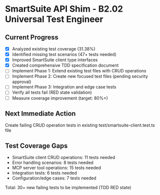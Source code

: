 # SmartSuite API Shim - B2.02 Universal Test Engineer

## Current Progress
- [x] Analyzed existing test coverage (31.38%)
- [x] Identified missing test scenarios (47+ tests needed)
- [x] Improved SmartSuite client type interfaces
- [x] Created comprehensive TDD specification document
- [ ] Implement Phase 1: Extend existing test files with CRUD operations
- [ ] Implement Phase 2: Create new focused test files (pending security approval)
- [ ] Implement Phase 3: Integration and edge case tests
- [ ] Verify all tests fail (RED state validation)
- [ ] Measure coverage improvement (target: 80%+)

## Next Immediate Action
Create failing CRUD operation tests in existing test/smartsuite-client.test.ts file

## Test Coverage Gaps
- SmartSuite client CRUD operations: 11 tests needed
- Error handling scenarios: 8 tests needed  
- MCP server tool operations: 15 tests needed
- Integration tests: 6 tests needed
- Configuration/edge cases: 7 tests needed

Total: 30+ new failing tests to be implemented (TDD RED state)
